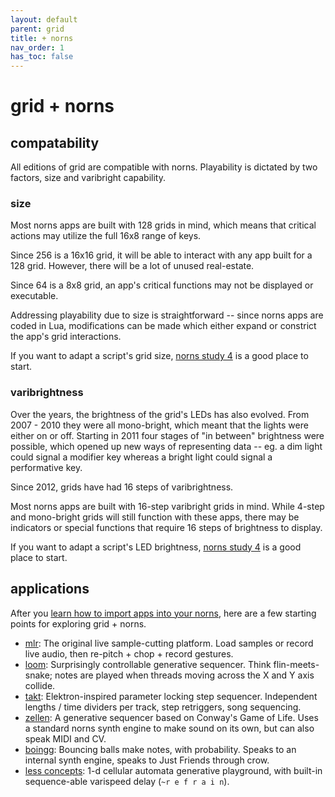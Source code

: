 ```yaml
---
layout: default
parent: grid
title: + norns
nav_order: 1
has_toc: false
---
```


# grid + norns

## compatability

All editions of grid are compatible with norns. Playability is dictated by two factors, size and varibright capability.

### size

Most norns apps are built with 128 grids in mind, which means that critical actions may utilize the full 16x8 range of keys.

Since 256 is a 16x16 grid, it will be able to interact with any app built for a 128 grid. However, there will be a lot of unused real-estate.

Since 64 is a 8x8 grid, an app's critical functions may not be displayed or executable.

Addressing playability due to size is straightforward -- since norns apps are coded in Lua, modifications can be made which either expand or constrict the app's grid interactions.

If you want to adapt a script's grid size, [norns study 4](/docs/norns/study-4) is a good place to start.

### varibrightness

Over the years, the brightness of the grid's LEDs has also evolved. From 2007 - 2010 they were all mono-bright, which meant that the lights were either on or off. Starting in 2011 four stages of "in between" brightness were possible, which opened up new ways of representing data -- eg. a dim light could signal a modifier key whereas a bright light could signal a performative key.

Since 2012, grids have had 16 steps of varibrightness.

Most norns apps are built with 16-step varibright grids in mind. While 4-step and mono-bright grids will still function with these apps, there may be indicators or special functions that require 16 steps of brightness to display.

If you want to adapt a script's LED brightness, [norns study 4](../norns/study-4) is a good place to start.

## applications

After you [learn how to import apps into your norns](../norns/maiden), here are a few starting points for exploring grid + norns.

- [mlr](https://llllllll.co/t/mlr-norns/21145): The original live sample-cutting platform. Load samples or record live audio, then re-pitch + chop + record gestures.
- [loom](https://llllllll.co/t/loom/21091): Surprisingly controllable generative sequencer. Think flin-meets-snake; notes are played when threads moving across the X and Y axis collide.
- [takt](https://llllllll.co/t/takt/21032): Elektron-inspired parameter locking step sequencer. Independent lengths / time dividers per track, step retriggers, song sequencing.
- [zellen](https://llllllll.co/t/zellen/21107): A generative sequencer based on Conway's Game of Life. Uses a standard norns synth engine to make sound on its own, but can also speak MIDI and CV.
- [boingg](https://llllllll.co/t/boingg/26536): Bouncing balls make notes, with probability. Speaks to an internal synth engine, speaks to Just Friends through crow.
- [less concepts](https://llllllll.co/t/less-concepts/21109): 1-d cellular automata generative playground, with built-in sequence-able varispeed delay (`~r e f r a i n`).
